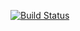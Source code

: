 [![Build Status](https://travis-ci.org/chamaconekt/clients.svg?branch=master)](https://travis-ci.org/chamaconekt/clients)